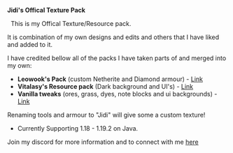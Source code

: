 **Jidi's Offical Texture Pack**

 
This is my Offical Texture/Resource pack.

It is combination of my own designs and edits and others that I have liked and added to it. 

I have credited bellow all of the packs I have taken parts of and merged into my own:
- **Leowook's Pack** (custom Netherite and Diamond armour) - [Link](https://discord.gg/xu4VvUPJr4) 
- **Vitalasy's Resource pack** (Dark background and UI's) - [Link](https://discord.gg/bUnnhrP)
- **Vanilla tweaks** (ores, grass, dyes, note blocks and ui backgrounds) - [Link](https://vanillatweaks.net/picker/resource-packs/)

Renaming tools and armour to "Jidi" will give some a custom texture!

- Currently Supporting 1.18 - 1.19.2 on Java.

Join my discord for more information and to connect with me [here](https://discord.gg/MexxVVN68s)
 
